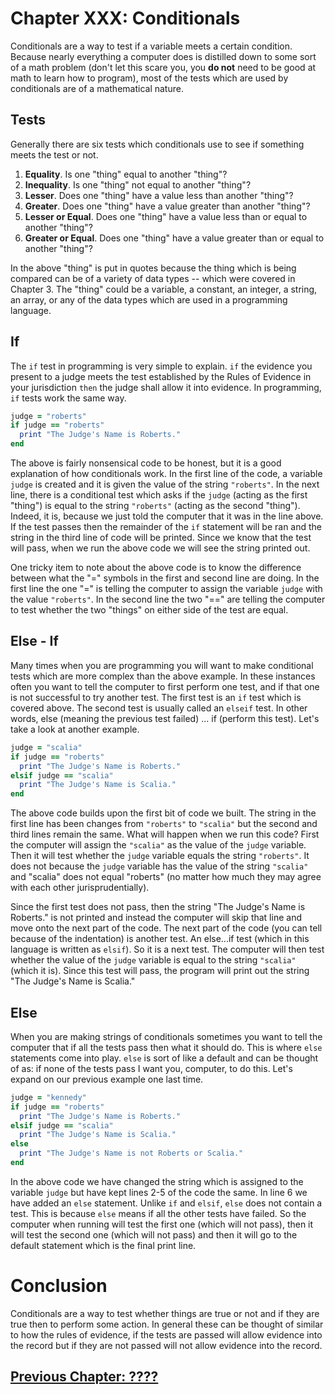 # Chapter XXX: Conditionals

Conditionals are a way to test if a variable meets a certain condition. Because nearly everything a computer does is distilled down to some sort of a math problem (don't let this scare you, you **do not** need to be good at math to learn how to program), most of the tests which are used by conditionals are of a mathematical nature.

## Tests

Generally there are six tests which conditionals use to see if something meets the test or not.

1. **Equality**. Is one "thing" equal to another "thing"?
2. **Inequality**. Is one "thing" not equal to another "thing"?
3. **Lesser**. Does one "thing" have a value less than another "thing"?
4. **Greater**. Does one "thing" have a value greater than another "thing"?
5. **Lesser or Equal**. Does one "thing" have a value less than or equal to another "thing"?
6. **Greater or Equal**. Does one "thing" have a value greater than or equal to another "thing"?

In the above "thing" is put in quotes because the thing which is being compared can be of a variety of data types -- which were covered in Chapter 3. The "thing" could be a variable, a constant, an integer, a string, an array, or any of the data types which are used in a programming language.

## If

The `if` test in programming is very simple to explain. `if` the evidence you present to a judge meets the test established by the Rules of Evidence in your jurisdiction `then` the judge shall allow it into evidence. In programming, `if` tests work the same way.

```ruby
judge = "roberts"
if judge == "roberts"
  print "The Judge's Name is Roberts."
end
```

The above is fairly nonsensical code to be honest, but it is a good explanation of how conditionals work. In the first line of the code, a variable `judge` is created and it is given the value of the string `"roberts"`. In the next line, there is a conditional test which asks if the `judge` (acting as the first "thing") is equal to the string `"roberts"` (acting as the second "thing"). Indeed, it is, because we just told the computer that it was in the line above. If the test passes then the remainder of the `if` statement will be ran and the string in the third line of code will be printed. Since we know that the test will pass, when we run the above code we will see the string printed out.

One tricky item to note about the above code is to know the difference between what the "=" symbols in the first and second line are doing. In the first line the one "=" is telling the computer to assign the variable `judge` with the value `"roberts"`. In the second line the two "==" are telling the computer to test whether the two "things" on either side of the test are equal.

## Else - If

Many times when you are programming you will want to make conditional tests which are more complex than the above example. In these instances often you want to tell the computer to first perform one test, and if that one is not successful to try another test. The first test is an `if` test which is covered above. The second test is usually called an `elseif` test. In other words, else (meaning the previous test failed) ... if (perform this test). Let's take a look at another example.

```ruby
judge = "scalia"
if judge == "roberts"
  print "The Judge's Name is Roberts."
elsif judge == "scalia"
  print "The Judge's Name is Scalia."
end
```

The above code builds upon the first bit of code we built. The string in the first line has been changes from `"roberts"` to `"scalia"` but the second and third lines remain the same. What will happen when we run this code? First the computer will assign the `"scalia"` as the value of the `judge` variable. Then it will test whether the `judge` variable equals the string `"roberts"`. It does not because the `judge` variable has the value of the string `"scalia"` and "scalia" does not equal "roberts" (no matter how much they may agree with each other jurisprudentially).

Since the first test does not pass, then the string "The Judge's Name is Roberts." is not printed and instead the computer will skip that line and move onto the next part of the code. The next part of the code (you can tell because of the indentation) is another test. An else...if test (which in this language is written as `elsif`). So it is a next test. The computer will then test whether the value of the `judge` variable is equal to the string `"scalia"` (which it is). Since this test will pass, the program will print out the string "The Judge's Name is Scalia."

## Else

When you are making strings of conditionals sometimes you want to tell the computer that if all the tests pass then what it should do. This is where `else` statements come into play. `else` is sort of like a default and can be thought of as: if none of the tests pass I want you, computer, to do this. Let's expand on our previous example one last time.

```ruby
judge = "kennedy"
if judge == "roberts"
  print "The Judge's Name is Roberts."
elsif judge == "scalia"
  print "The Judge's Name is Scalia."
else
  print "The Judge's Name is not Roberts or Scalia."
end
```

In the above code we have changed the string which is assigned to the variable `judge` but have kept lines 2-5 of the code the same. In line 6 we have added an `else` statement. Unlike `if` and `elsif`, `else` does not contain a test. This is because `else` means if all the other tests have failed. So the computer when running will test the first one (which will not pass), then it will test the second one (which will not pass) and then it will go to the default statement which is the final print line.

# Conclusion

Conditionals are a way to test whether things are true or not and if they are true then to perform some action. In general these can be thought of similar to how the rules of evidence, if the tests are passed will allow evidence into the record but if they are not passed will not allow evidence into the record.

## [Previous Chapter: ????](link_to_prev)
